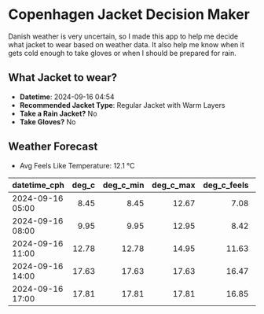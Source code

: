
# Copenhagen Jacket Decision Maker

Danish weather is very uncertain, so I made this app to help me decide what jacket to wear based on weather data. 
It also help me know when it gets cold enough to take gloves or when I should be prepared for rain.

## What Jacket to wear?

- **Datetime**: 2024-09-16 04:54
- **Recommended Jacket Type**: Regular Jacket with Warm Layers
- **Take a Rain Jacket?** No
- **Take Gloves?** No

## Weather Forecast
- Avg Feels Like Temperature: 12.1 °C

| datetime_cph     |   deg_c |   deg_c_min |   deg_c_max |   deg_c_feels | weather   | wind   | rain   |
|:-----------------|--------:|------------:|------------:|--------------:|:----------|:-------|:-------|
| 2024-09-16 05:00 |    8.45 |        8.45 |       12.67 |          7.08 | Clouds    | Low    | None   |
| 2024-09-16 08:00 |    9.95 |        9.95 |       12.95 |          8.42 | Clouds    | Low    | None   |
| 2024-09-16 11:00 |   12.78 |       12.78 |       14.95 |         11.63 | Clouds    | Low    | None   |
| 2024-09-16 14:00 |   17.63 |       17.63 |       17.63 |         16.47 | Clouds    | Low    | None   |
| 2024-09-16 17:00 |   17.81 |       17.81 |       17.81 |         16.85 | Clouds    | Low    | None   |
        